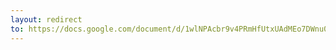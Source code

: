 ```yaml
---
layout: redirect
to: https://docs.google.com/document/d/1wlNPAcbr9v4PRmHfUtxUAdMEo7DWnu03vKDB7pj5_nc/edit?usp=sharing
---
```

